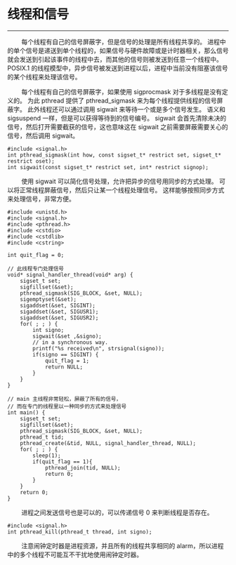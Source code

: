 # 线程和信号
***

&emsp;&emsp;
每个线程有自己的信号屏蔽字，但是信号的处理是所有线程共享的。
进程中的单个信号是递送到单个线程的，如果信号与硬件故障或是计时器相关，那么信号就会发送到引起该事件的线程中去，而其他的信号则被发送到任意一个线程中。
POSIX.1 的线程模型中，异步信号被发送到进程以后，进程中当前没有阻塞该信号的某个线程来处理该信号。

&emsp;&emsp;
每个线程有自己的信号屏蔽字，如果使用 sigprocmask 对于多线程是没有定义的。
为此 pthread 提供了 pthread\_sigmask 来为每个线程提供线程的信号屏蔽字。
此外线程还可以通过调用 sigwait 来等待一个或是多个信号发生。
语义和 sigsuspend 一样，但是可以获得等待到的信号编号。
sigwait 会首先清除未决的信号，然后打开需要截获的信号，这也意味这在 sigwait 之前需要屏蔽需要关心的信号，然后调用 sigwait。

    #include <signal.h>
    int pthread_sigmask(int how, const sigset_t* restrict set, sigset_t* restrict oset);
    int sigwait(const sigset_t* restrict set, int* restrict signop);

&emsp;&emsp;
使用 sigwait 可以简化信号处理，允许把异步的信号用同步的方式处理。
可以将正常线程屏蔽信号，然后只让某一个线程处理信号。
这样能够按照同步方式来处理信号，非常方便。

    #include <unistd.h>
    #include <signal.h>
    #include <pthread.h>
    #include <cstdio>
    #include <cstdlib>
    #include <cstring>

    int quit_flag = 0;
    
    // 此线程专门处理信号
    void* signal_handler_thread(void* arg) {
        sigset_t set;
        sigfillset(&set);
        pthread_sigmask(SIG_BLOCK, &set, NULL);
        sigemptyset(&set);
        sigaddset(&set, SIGINT);
        sigaddset(&set, SIGUSR1);
        sigaddset(&set, SIGUSR2);
        for( ; ; ) {
            int signo;
            sigwait(&set ,&signo);
            // in a synchronous way.
            printf("%s received\n", strsignal(signo));
            if(signo == SIGINT) {
                quit_flag = 1;
                return NULL;
            }
        }
    }
    
    // main 主线程非常轻松，屏蔽了所有的信号，
    // 而在专门的线程里以一种同步的方式来处理信号
    int main() {
        sigset_t set;
        sigfillset(&set);
        pthread_sigmask(SIG_BLOCK, &set, NULL);
        pthread_t tid;
        pthread_create(&tid, NULL, signal_handler_thread, NULL);
        for( ; ; ) {
            sleep(1);
            if(quit_flag == 1){
                pthread_join(tid, NULL);
                return 0;
            }
        }
        return 0;
    }

&emsp;&emsp;
进程之间发送信号也是可以的，可以传递信号 0 来判断线程是否存在。

    #include <signal.h>
    int pthread_kill(pthread_t thread, int signo);

&emsp;&emsp;
注意闹钟定时器是进程资源，并且所有的线程共享相同的 alarm，所以进程中的多个线程不可能互不干扰地使用闹钟定时器。